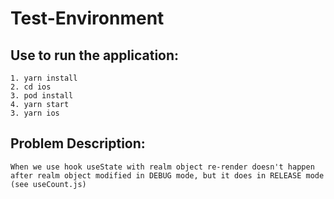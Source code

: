 # Test-Environment

## Use to run the application:

	1. yarn install
	2. cd ios
	3. pod install
	4. yarn start
	3. yarn ios

## Problem Description:

    When we use hook useState with realm object re-render doesn't happen after realm object modified in DEBUG mode, but it does in RELEASE mode (see useCount.js) 
